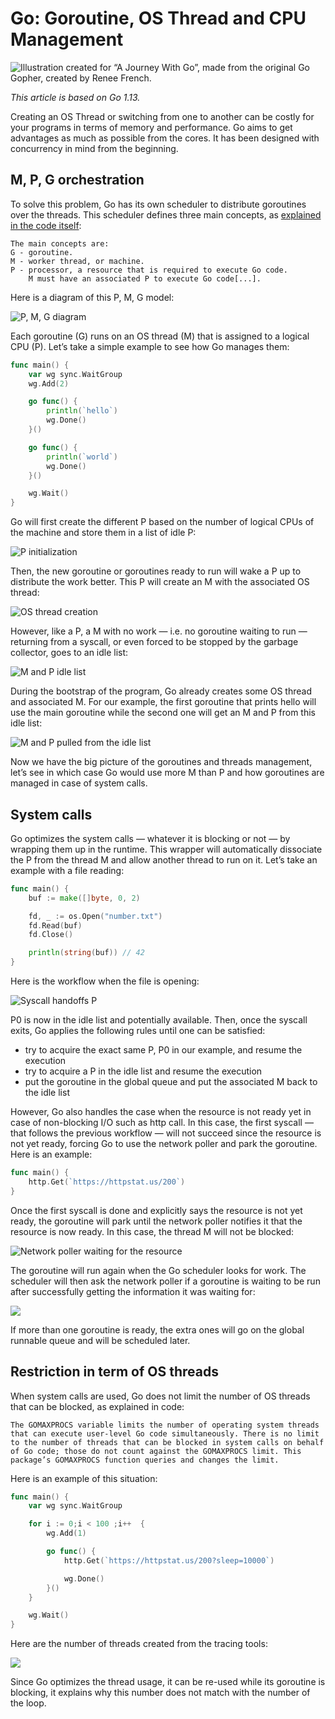 # Go: Goroutine, OS Thread and CPU Management

![Illustration created for “A Journey With Go”, made from the original Go Gopher, created by Renee French.](img1.png "A Journey With Go")

*This article is based on Go 1.13.*

Creating an OS Thread or switching from one to another can be costly for your programs in terms of memory and performance. Go aims to get advantages as much as possible from the cores. It has been designed with concurrency in mind from the beginning.

## M, P, G orchestration

To solve this problem, Go has its own scheduler to distribute goroutines over the threads. This scheduler defines three main concepts, as [explained in the code itself](https://golang.org/src/runtime/proc.go):

```
The main concepts are:
G - goroutine.
M - worker thread, or machine.
P - processor, a resource that is required to execute Go code.
    M must have an associated P to execute Go code[...].
```

Here is a diagram of this P, M, G model:

![P, M, G diagram](img2.png "P, M, G diagram")

Each goroutine (G) runs on an OS thread (M) that is assigned to a logical CPU (P). Let’s take a simple example to see how Go manages them:

```go
func main() {
    var wg sync.WaitGroup
    wg.Add(2)

    go func() {
        println(`hello`)
        wg.Done()
    }()

    go func() {
        println(`world`)
        wg.Done()
    }()

    wg.Wait()
}
```

Go will first create the different P based on the number of logical CPUs of the machine and store them in a list of idle P:

![P initialization](img3.png "P initialization")

Then, the new goroutine or goroutines ready to run will wake a P up to distribute the work better. This P will create an M with the associated OS thread:

![OS thread creation](img4.png "OS thread creation")

However, like a P, a M with no work — i.e. no goroutine waiting to run — returning from a syscall, or even forced to be stopped by the garbage collector, goes to an idle list:

![M and P idle list](img5.png "M and P idle list")

During the bootstrap of the program, Go already creates some OS thread and associated M. For our example, the first goroutine that prints hello will use the main goroutine while the second one will get an M and P from this idle list:

![M and P pulled from the idle list](img6.png "M and P pulled from the idle list")

Now we have the big picture of the goroutines and threads management, let’s see in which case Go would use more M than P and how goroutines are managed in case of system calls.

## System calls

Go optimizes the system calls — whatever it is blocking or not — by wrapping them up in the runtime. This wrapper will automatically dissociate the P from the thread M and allow another thread to run on it. Let’s take an example with a file reading:

```go
func main() {
    buf := make([]byte, 0, 2)

    fd, _ := os.Open("number.txt")
    fd.Read(buf)
    fd.Close()

    println(string(buf)) // 42
}
```

Here is the workflow when the file is opening:

![Syscall handoffs P](img7.png "Syscall handoffs P")

P0 is now in the idle list and potentially available. Then, once the syscall exits, Go applies the following rules until one can be satisfied:

- try to acquire the exact same P, P0 in our example, and resume the execution
- try to acquire a P in the idle list and resume the execution
- put the goroutine in the global queue and put the associated M back to the idle list

However, Go also handles the case when the resource is not ready yet in case of non-blocking I/O such as http call. In this case, the first syscall — that follows the previous workflow — will not succeed since the resource is not yet ready, forcing Go to use the network poller and park the goroutine. Here is an example:

```go
func main() {
    http.Get(`https://httpstat.us/200`)
}
```

Once the first syscall is done and explicitly says the resource is not yet ready, the goroutine will park until the network poller notifies it that the resource is now ready. In this case, the thread M will not be blocked:

![Network poller waiting for the resource](img8.png "Network poller waiting for the resource")

The goroutine will run again when the Go scheduler looks for work. The scheduler will then ask the network poller if a goroutine is waiting to be run after successfully getting the information it was waiting for:

![](img9.png)

If more than one goroutine is ready, the extra ones will go on the global runnable queue and will be scheduled later.

## Restriction in term of OS threads

When system calls are used, Go does not limit the number of OS threads that can be blocked, as explained in code:

```
The GOMAXPROCS variable limits the number of operating system threads that can execute user-level Go code simultaneously. There is no limit to the number of threads that can be blocked in system calls on behalf of Go code; those do not count against the GOMAXPROCS limit. This package’s GOMAXPROCS function queries and changes the limit.
```

Here is an example of this situation:

```go
func main() {
    var wg sync.WaitGroup

    for i := 0;i < 100 ;i++  {
        wg.Add(1)

        go func() {
            http.Get(`https://httpstat.us/200?sleep=10000`)

            wg.Done()
        }()
    }

    wg.Wait()
}
```

Here are the number of threads created from the tracing tools:

![](img10.png)

Since Go optimizes the thread usage, it can be re-used while its goroutine is blocking, it explains why this number does not match with the number of the loop.
